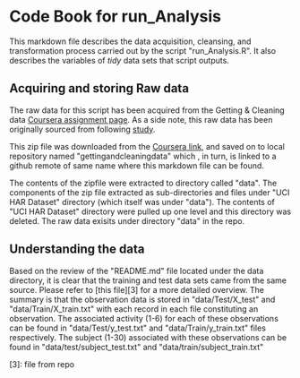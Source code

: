 # Code Book for run_Analysis

This markdown file describes the data acquisition, cleansing, and transformation process carried out by the script "run_Analysis.R". 
It also describes the variables of *tidy* data sets that script outputs. 

## Acquiring and storing Raw data 
The raw data for this script has been acquired from the Getting & Cleaning data [Coursera assignment page][1]. As a side note, this raw data has been originally sourced from following [study][2].

This zip file was downloaded from the [Coursera link][1], and saved on to local repository named "gettingandcleaningdata"  which , in turn, is linked to a github remote of same name where this markdown file can be found.

The contents of the zipfile were extracted to directory called "data". The components of the zip file  extracted as sub-directories and files under "UCI HAR Dataset" directory (which itself was under "data"). The contents of "UCI HAR Dataset" directory were pulled up one level and this directory was deleted. The raw data exisits under directory "data" in the repo.

## Understanding the data
Based on the review of the "README.md" file located under the data directory, it is clear that the training and test data sets came from the same source. Please refer to [this file][3] for a more detailed overview. The summary is that the observation data is stored in "data/Test/X_test" and "data/Train/X_train.txt" with each record in each file constituting an observation. The associated activity (1-6) for each of these observations can be found in "data/Test/y_test.txt" and "data/Train/y_train.txt" files respectively. The subject (1-30) associated with these observations can be found in "data/test/subject_test.txt" and "data/train/subject_train.txt"




  [1]: https://d396qusza40orc.cloudfront.net/getdata%2Fprojectfiles%2FUCI%20HAR%20Dataset.zip
  [2]: http://archive.ics.uci.edu/ml/datasets/Human+Activity+Recognition+Using+Smartphones
  [3]: <Link to original readme.md> file from repo